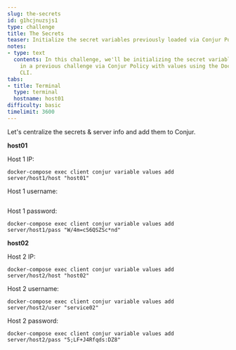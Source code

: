 ```yaml
---
slug: the-secrets
id: g1hcjnuzsjs1
type: challenge
title: The Secrets
teaser: Initialize the secret variables previously loaded via Conjur Policy with values.
notes:
- type: text
  contents: In this challenge, we'll be initializing the secret variables creating
    in a previous challenge via Conjur Policy with values using the Docker-based Conjur
    CLI.
tabs:
- title: Terminal
  type: terminal
  hostname: host01
difficulty: basic
timelimit: 3600
---
```


Let's centralize the secrets & server info and add them to Conjur.

**host01**

Host 1 IP:
```
docker-compose exec client conjur variable values add server/host1/host "host01"
```
Host 1 username:

```docker-compose exec client conjur variable values add server/host1/user "service01"
```
Host 1 password:

```
docker-compose exec client conjur variable values add server/host1/pass "W/4m=cS6QSZSc*nd"
```

**host02**

Host 2 IP:
```
docker-compose exec client conjur variable values add server/host2/host "host02"
```
Host 2 username:
```
docker-compose exec client conjur variable values add server/host2/user "service02"
```
Host 2 password:
```
docker-compose exec client conjur variable values add server/host2/pass "5;LF+J4Rfqds:DZ8"
```